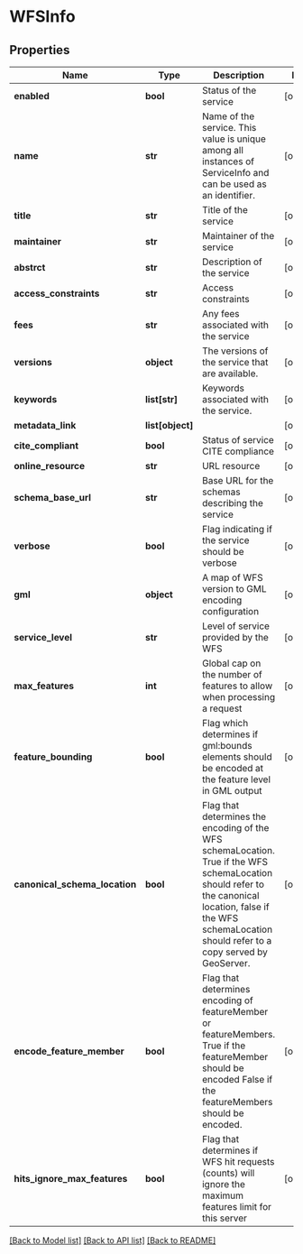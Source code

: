 # WFSInfo

## Properties
Name | Type | Description | Notes
------------ | ------------- | ------------- | -------------
**enabled** | **bool** | Status of the service | [optional] 
**name** | **str** | Name of the service. This value is unique among all instances of ServiceInfo and can be used as an identifier. | [optional] 
**title** | **str** | Title of the service | [optional] 
**maintainer** | **str** | Maintainer of the service | [optional] 
**abstrct** | **str** | Description of the service | [optional] 
**access_constraints** | **str** | Access constraints | [optional] 
**fees** | **str** | Any fees associated with the service | [optional] 
**versions** | **object** | The versions of the service that are available. | [optional] 
**keywords** | **list[str]** | Keywords associated with the service. | [optional] 
**metadata_link** | **list[object]** |  | [optional] 
**cite_compliant** | **bool** | Status of service CITE compliance | [optional] 
**online_resource** | **str** | URL resource | [optional] 
**schema_base_url** | **str** | Base URL for the schemas describing the service | [optional] 
**verbose** | **bool** | Flag indicating if the service should be verbose | [optional] 
**gml** | **object** | A map of WFS version to GML encoding configuration | [optional] 
**service_level** | **str** | Level of service provided by the WFS | [optional] 
**max_features** | **int** | Global cap on the number of features to allow when processing a request | [optional] 
**feature_bounding** | **bool** | Flag which determines if gml:bounds elements should be encoded at the feature level in GML output | [optional] 
**canonical_schema_location** | **bool** | Flag that determines the encoding of the WFS schemaLocation. True if the WFS schemaLocation should refer to the canonical location, false if the WFS schemaLocation should refer to a copy served by GeoServer. | [optional] 
**encode_feature_member** | **bool** | Flag that determines encoding of featureMember or featureMembers. True if the featureMember should be encoded False if the featureMembers should be encoded. | [optional] 
**hits_ignore_max_features** | **bool** | Flag that determines if WFS hit requests (counts) will ignore the maximum features limit for this server | [optional] 

[[Back to Model list]](../README.md#documentation-for-models) [[Back to API list]](../README.md#documentation-for-api-endpoints) [[Back to README]](../README.md)

